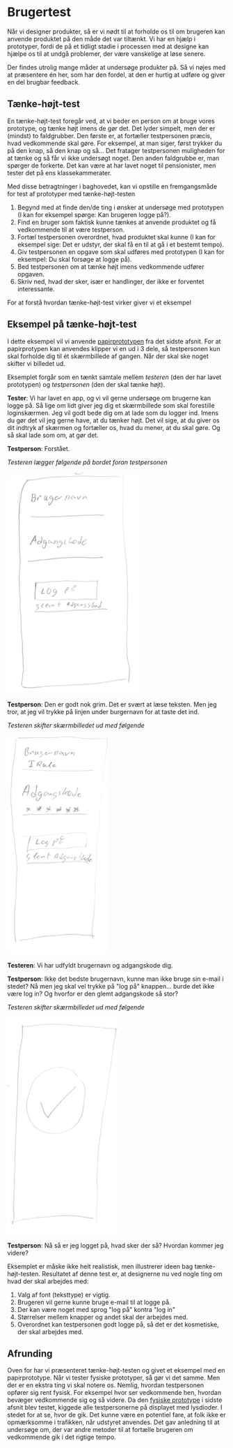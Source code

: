 # Brugertest
Når vi designer produkter, så er vi nødt til at forholde os til om brugeren kan anvende produktet på den måde det var tiltænkt. Vi har en hjælp i prototyper, fordi de på et tidligt stadie i processen med at designe kan hjælpe os til at undgå problemer, der være vanskelige at løse senere.

Der findes utrolig mange måder at undersøge produkter på. Så vi nøjes med at præsentere én her, som har den fordel, at den er hurtig at udføre og giver en del brugbar feedback.

## Tænke-højt-test
En tænke-højt-test foregår ved, at vi beder en person om at bruge vores prototype, og tænke højt imens de gør det. Det lyder simpelt, men der er (mindst) to faldgrubber. Den første er, at fortæller testpersonen præcis, hvad vedkommende skal gøre. For eksempel, at man siger, først trykker du på den knap, så den knap og så... Det fratager testpersonen muligheden for at tænke og så får vi ikke undersøgt noget. Den anden faldgrubbe er, man spørger de forkerte. Det kan være at har lavet noget til pensionister, men tester det på ens klassekammerater. 

Med disse betragtninger i baghovedet, kan vi opstille en fremgangsmåde for test af prototyper med tænke-højt-testen
1. Begynd med at finde den/de ting i ønsker at undersøge med prototypen (I kan for eksempel spørge: Kan brugeren logge på?).
2. Find en bruger som faktisk kunne tænkes at anvende produktet og få vedkommende til at være testperson.
3. Fortæl testpersonen overordnet, hvad produktet skal kunne (I kan for eksempel sige: Det er udstyr, der skal få en til at gå i et bestemt tempo).
4. Giv testpersonen en opgave som skal udføres med prototypen (I kan for eksempel: Du skal forsøge at logge på).
5. Bed testpersonen om at tænke højt imens vedkommende udfører opgaven.
6. Skriv ned, hvad der sker, især er handlinger, der ikke er forventet interessante.

For at forstå hvordan tænke-højt-test virker giver vi et eksempel

## Eksempel på tænke-højt-test
I dette eksempel vil vi anvende [papirprototypen](prototyper.md#papirprototyper) fra det sidste afsnit. For at papirprotypen kan anvendes klipper vi en ud i 3 dele, så testpersonen kun skal forholde dig til ét skærmbillede af gangen. Når der skal ske noget skifter vi billedet ud.

Eksemplet forgår som en tænkt samtale mellem _testeren_ (den der har lavet prototypen) og _testpersonen_ (den der skal tænke højt).

**Tester**: Vi har lavet en app, og vi vil gerne undersøge om brugerne kan logge på. Så lige om lidt giver jeg dig et skærmbillede som skal forestille loginskærmen. Jeg vil godt bede dig om at lade som du logger ind. Imens du gør det vil jeg gerne have, at du tænker højt. Det vil sige, at du giver os dit indtryk af skærmen og fortæller os, hvad du mener, at du skal gøre. Og så skal lade som om, at gør det.

**Testperson**: Forstået.

_Testeren lægger følgende på bordet foran testpersonen_

![Papirprototype 1](./assets/papir1.png)

**Testperson**: Den er godt nok grim. Det er svært at læse teksten. Men jeg tror, at jeg vil trykke på linjen under burgernavn for at taste det ind.

_Testeren skifter skærmbilledet ud med følgende_

![Papirprototype 2](./assets/papir2.png)

**Testeren**: Vi har udfyldt brugernavn og adgangskode dig.

**Testperson**: Ikke det bedste brugernavn, kunne man ikke bruge sin e-mail i stedet? Nå men jeg skal vel trykke på "log på" knappen... burde det ikke være log in? Og hvorfor er den glemt adgangskode så stor?

_Testeren skifter skærmbilledet ud med følgende_

![Papirprototype 3](./assets/papir3.png)

**Testperson**: Nå så er jeg logget på, hvad sker der så? Hvordan kommer jeg videre?

Eksemplet er måske ikke helt realistisk, men illustrerer ideen bag tænke-højt-testen. Resultatet af denne test er, at designerne nu ved nogle ting om hvad der skal arbejdes med:
1. Valg af font (teksttype) er vigtig.
2. Brugeren vil gerne kunne bruge e-mail til at logge på. 
3. Der kan være noget med sprog "log på" kontra "log in"
4. Størrelser mellem knapper og andet skal der arbejdes med.
5. Overordnet kan testpersonen godt logge på, så det er det kosmetiske, der skal arbejdes med.

## Afrunding
Oven for har vi præsenteret tænke-højt-testen og givet et eksempel med en papirprototype. Når vi tester fysiske prototyper, så gør vi det samme. Men der er en ekstra ting vi skal notere os. Nemlig, hvordan testpersonen opfører sig rent fysisk. For eksempel hvor ser vedkommende hen, hvordan bevæger vedkommende sig og så videre. Da den [fysiske prototype](prototyper.md#fysiske-prototyper) i sidste afsnit blev testet, kiggede alle testpersonerne på displayet med lysdioder. I stedet for at se, hvor de gik. Det kunne være en potentiel fare, at folk ikke er opmærksomme i trafikken, når udstyret anvendes. Det gav anledning til at undersøge om, der var andre metoder til at fortælle brugeren om vedkommende gik i det rigtige tempo.